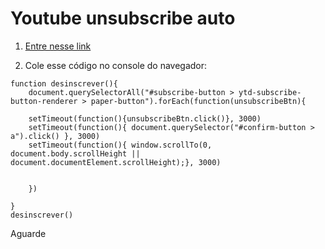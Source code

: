 # Youtube unsubscribe auto

1. [Entre nesse link](https://www.youtube.com/feed/channels)

2. Cole esse código no console do navegador:
```
function desinscrever(){
    document.querySelectorAll("#subscribe-button > ytd-subscribe-button-renderer > paper-button").forEach(function(unsubscribeBtn){

    setTimeout(function(){unsubscribeBtn.click()}, 3000)
    setTimeout(function(){ document.querySelector("#confirm-button > a").click() }, 3000)
    setTimeout(function(){ window.scrollTo(0, document.body.scrollHeight || document.documentElement.scrollHeight);}, 3000)


    })
    
}
desinscrever()
```

Aguarde
